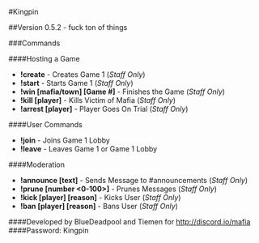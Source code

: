 #Kingpin

##Version 0.5.2 - fuck ton of things

###Commands

####Hosting a Game
* **!create** - Creates Game 1 (*Staff Only*)
* **!start** - Starts Game 1 (*Staff Only*)
* **!win [mafia/town] [Game #]** - Finishes the Game (*Staff Only*)
* **!kill [player]** - Kills Victim of Mafia (*Staff Only*)
* **!arrest [player]** - Player Goes On Trial (*Staff Only*)

####User Commands
* **!join** - Joins Game 1 Lobby
* **!leave** - Leaves Game 1 or Game 1 Lobby

####Moderation
* **!announce [text]** - Sends Message to #announcements (*Staff Only*)
* **!prune [number <0-100>]** - Prunes Messages (*Staff Only*)
* **!kick [player] [reason]** - Kicks User (*Staff Only*)
* **!ban [player] [reason]** - Bans User (*Staff Only*)
 
####Developed by BlueDeadpool and Tiemen for http://discord.io/mafia
####Password: Kingpin
